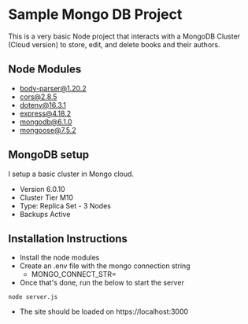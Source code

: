 # Sample Mongo DB Project
This is a very basic Node project that interacts with a MongoDB Cluster (Cloud version) to store, edit, and delete books and their authors.

## Node Modules
- body-parser@1.20.2
- cors@2.8.5
- dotenv@16.3.1
- express@4.18.2
- mongodb@6.1.0
- mongoose@7.5.2

## MongoDB setup
I setup a basic cluster in Mongo cloud. 
- Version 6.0.10
- Cluster Tier M10 
- Type: Replica Set - 3 Nodes
- Backups Active

## Installation Instructions 
- Install the node modules
- Create an .env file with the mongo connection string 
    - MONGO_CONNECT_STR=<yourstringhere>
- Once that's done, run the below to start the server 

```
node server.js
```
- The site should be loaded on https://localhost:3000 



